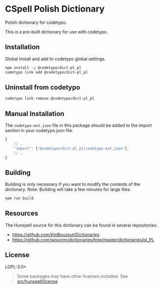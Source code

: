 # CSpell Polish Dictionary

Polish dictionary for codetypo.

This is a pre-built dictionary for use with codetypo.

## Installation

Global Install and add to codetypo global settings.

```sh
npm install -g @codetypo/dict-pl_pl
codetypo link add @codetypo/dict-pl_pl
```

## Uninstall from codetypo

```sh
codetypo link remove @codetypo/dict-pl_pl
```

## Manual Installation

The `codetypo-ext.json` file in this package should be added to the import section in your codetypo.json file.

```javascript
{
    // …
    "import": ["@codetypo/dict-pl_pl/codetypo-ext.json"],
    // …
}
```

## Building

Building is only necessary if you want to modify the contents of the dictionary. Note: Building will take a few minutes for large files.

```sh
npm run build
```

## Resources

The Hunspell source for this dictionary can be found in several repositories:

- https://github.com/titoBouzout/Dictionaries
- https://github.com/wooorm/dictionaries/tree/master/dictionaries/pl_PL

## License

LGPL-3.0+

> Some packages may have other licenses included.
> See [src/hunspell/license](https://github.com/khulnasoft/codetypo-dicts/blob/main/dictionaries/src/hunspell/license)

